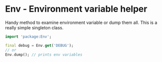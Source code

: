 # Env - Environment variable helper

Handy method to examine environment variable or dump them all. This is a really simple singleton class.

```dart
import 'package:Env';

final debug = Env.get('DEBUG');
// or
Env.dump(); // prints env variables
```
